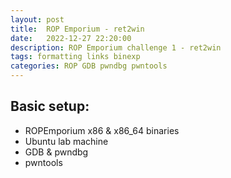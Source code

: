 ```yaml
---
layout: post
title:  ROP Emporium - ret2win
date:   2022-12-27 22:20:00
description: ROP Emporium challenge 1 - ret2win
tags: formatting links binexp
categories: ROP GDB pwndbg pwntools
---
```


## Basic setup:
- ROPEmporium x86 & x86_64 binaries
- Ubuntu lab machine
- GDB & pwndbg
- pwntools


